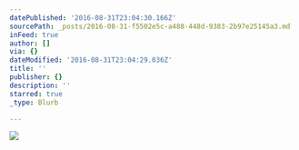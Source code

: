 ```yaml
---
datePublished: '2016-08-31T23:04:30.166Z'
sourcePath: _posts/2016-08-31-f5502e5c-a488-448d-9383-2b97e25145a3.md
inFeed: true
author: []
via: {}
dateModified: '2016-08-31T23:04:29.036Z'
title: ''
publisher: {}
description: ''
starred: true
_type: Blurb

---
```

![](https://the-grid-user-content.s3-us-west-2.amazonaws.com/ac31aa15-51ea-4f43-bd3d-7eec096864cf.jpg)